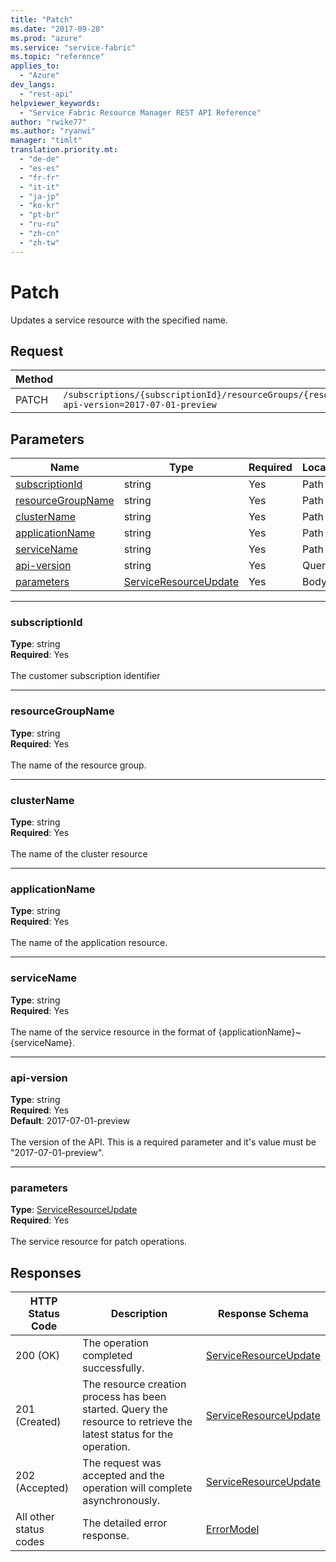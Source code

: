 ```yaml
---
title: "Patch"
ms.date: "2017-09-28"
ms.prod: "azure"
ms.service: "service-fabric"
ms.topic: "reference"
applies_to: 
  - "Azure"
dev_langs: 
  - "rest-api"
helpviewer_keywords: 
  - "Service Fabric Resource Manager REST API Reference"
author: "rwike77"
ms.author: "ryanwi"
manager: "timlt"
translation.priority.mt: 
  - "de-de"
  - "es-es"
  - "fr-fr"
  - "it-it"
  - "ja-jp"
  - "ko-kr"
  - "pt-br"
  - "ru-ru"
  - "zh-cn"
  - "zh-tw"
---
```

# Patch


Updates a service resource with the specified name.

## Request
| Method | Request URI |
| ------ | ----------- |
| PATCH | `/subscriptions/{subscriptionId}/resourceGroups/{resourceGroupName}/providers/Microsoft.ServiceFabric/clusters/{clusterName}/applications/{applicationName}/services/{serviceName}?api-version=2017-07-01-preview` |


## Parameters
| Name | Type | Required | Location |
| --- | --- | --- | --- |
| [subscriptionId](#subscriptionid) | string | Yes | Path |
| [resourceGroupName](#resourcegroupname) | string | Yes | Path |
| [clusterName](#clustername) | string | Yes | Path |
| [applicationName](#applicationname) | string | Yes | Path |
| [serviceName](#servicename) | string | Yes | Path |
| [api-version](#api-version) | string | Yes | Query |
| [parameters](#parameters) | [ServiceResourceUpdate](sfrp-2017-07-01-preview-model-serviceresourceupdate.md) | Yes | Body |

____
### subscriptionId
__Type__: string <br/>
__Required__: Yes<br/>
<br/>
The customer subscription identifier

____
### resourceGroupName
__Type__: string <br/>
__Required__: Yes<br/>
<br/>
The name of the resource group.

____
### clusterName
__Type__: string <br/>
__Required__: Yes<br/>
<br/>
The name of the cluster resource

____
### applicationName
__Type__: string <br/>
__Required__: Yes<br/>
<br/>
The name of the application resource.

____
### serviceName
__Type__: string <br/>
__Required__: Yes<br/>
<br/>
The name of the service resource in the format of {applicationName}~{serviceName}.

____
### api-version
__Type__: string <br/>
__Required__: Yes<br/>
__Default__: 2017-07-01-preview <br/>
<br/>
The version of the API. This is a required parameter and it's value must be "2017-07-01-preview".

____
### parameters
__Type__: [ServiceResourceUpdate](sfrp-2017-07-01-preview-model-serviceresourceupdate.md) <br/>
__Required__: Yes<br/>
<br/>
The service resource for patch operations.

## Responses

| HTTP Status Code | Description | Response Schema |
| --- | --- | --- |
| 200 (OK) | The operation completed successfully.<br/> | [ServiceResourceUpdate](sfrp-2017-07-01-preview-model-serviceresourceupdate.md) |
| 201 (Created) | The resource creation process has been started. Query the resource to retrieve the latest status for the operation.<br/> | [ServiceResourceUpdate](sfrp-2017-07-01-preview-model-serviceresourceupdate.md) |
| 202 (Accepted) | The request was accepted and the operation will complete asynchronously.<br/> | [ServiceResourceUpdate](sfrp-2017-07-01-preview-model-serviceresourceupdate.md) |
| All other status codes | The detailed error response.<br/> | [ErrorModel](sfrp-2017-07-01-preview-model-errormodel.md) |
